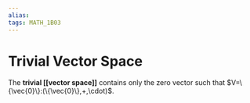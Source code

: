 ```yaml
---
alias:
tags: MATH_1B03
---
```

# Trivial Vector Space
The **trivial [[vector space]]** contains only the zero vector such that $V=\{\vec{0}\}:(\{\vec{0}\},+,\cdot)$.